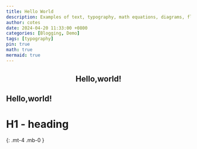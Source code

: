 ```yaml
---
title: Hello World
description: Examples of text, typography, math equations, diagrams, flowcharts, pictures, videos, and more.
author: cotes
date: 2024-04-20 11:33:00 +0800
categories: [Blogging, Demo]
tags: [typography]
pin: true
math: true
mermaid: true
---
```

<center>

## Hello,world!

</center>

## Hello,world!

<!-- markdownlint-capture -->
<!-- markdownlint-disable -->
# H1 - heading
{: .mt-4 .mb-0 }

